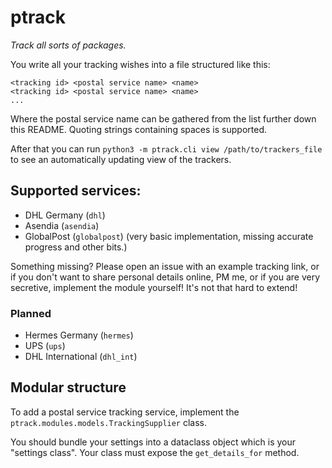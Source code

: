 # ptrack
*Track all sorts of packages.*

You write all your tracking wishes into a file structured like this:

```
<tracking id> <postal service name> <name>
<tracking id> <postal service name> <name>
...
```

Where the postal service name can be gathered from the list further down this README. Quoting strings containing spaces is supported.

After that you can run `python3 -m ptrack.cli view /path/to/trackers_file` to see an automatically updating view of the trackers.

## Supported services:

 - DHL Germany (`dhl`)
 - Asendia (`asendia`)
 - GlobalPost (`globalpost`) (very basic implementation, missing accurate progress and other bits.)

Something missing? Please open an issue with an example tracking link, or if you don't want to share personal details online, PM me, or if you are very secretive, implement the module yourself! It's not that hard to extend!

### Planned
 
 - Hermes Germany (`hermes`)
 - UPS (`ups`)
 - DHL International (`dhl_int`)

## Modular structure

To add a postal service tracking service, implement the `ptrack.modules.models.TrackingSupplier` class.

You should bundle your settings into a dataclass object which is your "settings class". Your class must expose
the `get_details_for` method.
